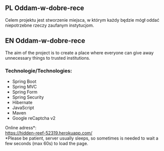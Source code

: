 ## PL Oddam-w-dobre-rece
Celem projektu jest stworzenie miejsca, w którym każdy będzie mógł oddać niepotrzebne rzeczy zaufanym instytucjom.
## EN Oddam-w-dobre-rece
The aim of the project is to create a place where
everyone can give away unnecessary things to trusted institutions.
### Technologie/Technologies:
* Spring Boot
* Spring MVC
* Spring Form
* Spring Security
* Hibernate
* JavaScript
* Maven
* Google reCaptcha v2

Online adress*: <br>
https://hidden-reef-52319.herokuapp.com/ <br>
*Please be patient, server usually sleeps, so sometimes is needed to wait a few seconds (max 60s) to load the page.
